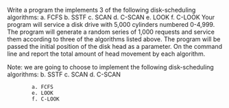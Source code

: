 Write a program the implements 3 of the following disk-scheduling algorithms:
            a. FCFS
            b. SSTF
            c. SCAN
            d. C-SCAN
            e. LOOK
            f. C-LOOK
Your program will service a disk drive with 5,000 cylinders numbered 0-4,999.
The program will generate a random series of 1,000 requests and service them according to three of the
algorithms listed above. The program will be passed the initial position of the disk head as a parameter. On the command line and report the total amount of head movement by each algorithm. 

Note: we are going to choose to implement the following disk-scheduling algorithms:
            b. SSTF
            c. SCAN
            d. C-SCAN

            a. FCFS
            e. LOOK
            f. C-LOOK